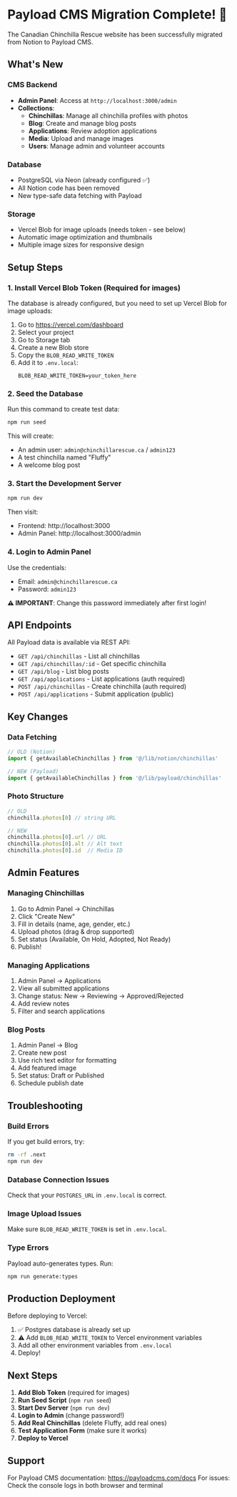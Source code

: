# Payload CMS Migration Complete! 🎉

The Canadian Chinchilla Rescue website has been successfully migrated from Notion to Payload CMS.

## What's New

### CMS Backend
- **Admin Panel**: Access at `http://localhost:3000/admin`
- **Collections**:
  - **Chinchillas**: Manage all chinchilla profiles with photos
  - **Blog**: Create and manage blog posts
  - **Applications**: Review adoption applications
  - **Media**: Upload and manage images
  - **Users**: Manage admin and volunteer accounts

### Database
- PostgreSQL via Neon (already configured ✅)
- All Notion code has been removed
- New type-safe data fetching with Payload

### Storage
- Vercel Blob for image uploads (needs token - see below)
- Automatic image optimization and thumbnails
- Multiple image sizes for responsive design

## Setup Steps

### 1. Install Vercel Blob Token (Required for images)

The database is already configured, but you need to set up Vercel Blob for image uploads:

1. Go to https://vercel.com/dashboard
2. Select your project
3. Go to Storage tab
4. Create a new Blob store
5. Copy the `BLOB_READ_WRITE_TOKEN`
6. Add it to `.env.local`:
   ```
   BLOB_READ_WRITE_TOKEN=your_token_here
   ```

### 2. Seed the Database

Run this command to create test data:

```bash
npm run seed
```

This will create:
- An admin user: `admin@chinchillarescue.ca` / `admin123`
- A test chinchilla named "Fluffy"
- A welcome blog post

### 3. Start the Development Server

```bash
npm run dev
```

Then visit:
- Frontend: http://localhost:3000
- Admin Panel: http://localhost:3000/admin

### 4. Login to Admin Panel

Use the credentials:
- Email: `admin@chinchillarescue.ca`
- Password: `admin123`

**⚠️ IMPORTANT**: Change this password immediately after first login!

## API Endpoints

All Payload data is available via REST API:

- `GET /api/chinchillas` - List all chinchillas
- `GET /api/chinchillas/:id` - Get specific chinchilla
- `GET /api/blog` - List blog posts
- `GET /api/applications` - List applications (auth required)
- `POST /api/chinchillas` - Create chinchilla (auth required)
- `POST /api/applications` - Submit application (public)

## Key Changes

### Data Fetching
```typescript
// OLD (Notion)
import { getAvailableChinchillas } from '@/lib/notion/chinchillas'

// NEW (Payload)
import { getAvailableChinchillas } from '@/lib/payload/chinchillas'
```

### Photo Structure
```typescript
// OLD
chinchilla.photos[0] // string URL

// NEW
chinchilla.photos[0].url // URL
chinchilla.photos[0].alt // Alt text
chinchilla.photos[0].id  // Media ID
```

## Admin Features

### Managing Chinchillas
1. Go to Admin Panel → Chinchillas
2. Click "Create New"
3. Fill in details (name, age, gender, etc.)
4. Upload photos (drag & drop supported)
5. Set status (Available, On Hold, Adopted, Not Ready)
6. Publish!

### Managing Applications
1. Admin Panel → Applications
2. View all submitted applications
3. Change status: New → Reviewing → Approved/Rejected
4. Add review notes
5. Filter and search applications

### Blog Posts
1. Admin Panel → Blog
2. Create new post
3. Use rich text editor for formatting
4. Add featured image
5. Set status: Draft or Published
6. Schedule publish date

## Troubleshooting

### Build Errors
If you get build errors, try:
```bash
rm -rf .next
npm run dev
```

### Database Connection Issues
Check that your `POSTGRES_URL` in `.env.local` is correct.

### Image Upload Issues
Make sure `BLOB_READ_WRITE_TOKEN` is set in `.env.local`.

### Type Errors
Payload auto-generates types. Run:
```bash
npm run generate:types
```

## Production Deployment

Before deploying to Vercel:

1. ✅ Postgres database is already set up
2. ⚠️ Add `BLOB_READ_WRITE_TOKEN` to Vercel environment variables
3. Add all other environment variables from `.env.local`
4. Deploy!

## Next Steps

1. **Add Blob Token** (required for images)
2. **Run Seed Script** (`npm run seed`)
3. **Start Dev Server** (`npm run dev`)
4. **Login to Admin** (change password!)
5. **Add Real Chinchillas** (delete Fluffy, add real ones)
6. **Test Application Form** (make sure it works)
7. **Deploy to Vercel**

## Support

For Payload CMS documentation: https://payloadcms.com/docs
For issues: Check the console logs in both browser and terminal
